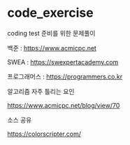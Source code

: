 # code_exercise
coding test 준비를 위한 문제풀이


백준 : https://www.acmicpc.net

SWEA : https://swexpertacademy.com

프로그래머스 : https://programmers.co.kr

알고리즘 자주 틀리는 요인

https://www.acmicpc.net/blog/view/70

소스 공유 

https://colorscripter.com/
